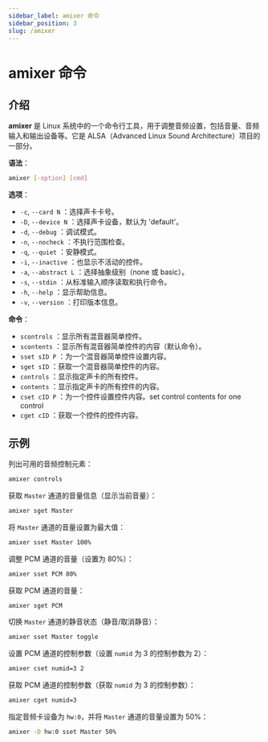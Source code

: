 ```yaml
---
sidebar_label: amixer 命令
sidebar_position: 3
slug: /amixer
---
```


# amixer 命令



## 介绍

**amixer** 是 Linux 系统中的一个命令行工具，用于调整音频设置，包括音量、音频输入和输出设备等。它是 ALSA（Advanced Linux Sound Architecture）项目的一部分。

**语法**：

```bash
amixer [-option] [cmd]
```

**选项**：

- `-c`, `--card N` ：选择声卡卡号。
- `-D`, `--device N` ：选择声卡设备，默认为 'default'。
- `-d`, `--debug` ：调试模式。
- `-n`, `--nocheck` ：不执行范围检查。
- `-q`, `--quiet` ：安静模式。
- `-i`, `--inactive` ：也显示不活动的控件。
- `-a`, `--abstract L` ：选择抽象级别（none 或 basic）。
- `-s`, `--stdin` ：从标准输入顺序读取和执行命令。
- `-h`, `--help` ：显示帮助信息。
- `-v`, `--version` ：打印版本信息。

**命令**：

- `scontrols` ：显示所有混音器简单控件。
- `scontents` ：显示所有混音器简单控件的内容（默认命令）。
- `sset sID P` ：为一个混音器简单控件设置内容。
- `sget sID` ：获取一个混音器简单控件的内容。
- `controls` ：显示指定声卡的所有控件。
- `contents` ：显示指定声卡的所有控件的内容。
- `cset cID P` ：为一个控件设置控件内容。set control contents for one control  
- `cget cID` ：获取一个控件的控件内容。



## 示例

列出可用的音频控制元素：

```bash
amixer controls
```

获取 `Master` 通道的音量信息（显示当前音量）：

```bash
amixer sget Master
```

将 `Master` 通道的音量设置为最大值：

```bash
amixer sset Master 100%
```

调整 PCM 通道的音量（设置为 80%）：

```bash
amixer sset PCM 80%
```

获取 PCM 通道的音量：

```bash
amixer sget PCM
```

切换 `Master` 通道的静音状态（静音/取消静音）：

```bash
amixer sset Master toggle
```

设置 PCM 通道的控制参数（设置 `numid` 为 3 的控制参数为 2）：

```bash
amixer cset numid=3 2
```

获取 PCM 通道的控制参数（获取 `numid` 为 3 的控制参数）：

```bash
amixer cget numid=3
```

指定音频卡设备为 `hw:0`，并将 `Master` 通道的音量设置为 50%：

```bash
amixer -D hw:0 sset Master 50%
```

